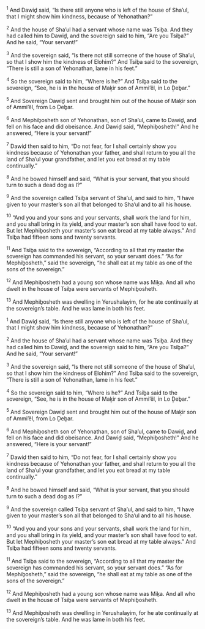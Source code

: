 <sup>1</sup> And Dawiḏ said, “Is there still anyone who is left of the house of Sha’ul, that I might show him kindness, because of Yehonathan?”

<sup>2</sup> And the house of Sha’ul had a servant whose name was Tsiḇa. And they had called him to Dawiḏ, and the sovereign said to him, “Are you Tsiḇa?” And he said, “Your servant!”

<sup>3</sup> And the sovereign said, “Is there not still someone of the house of Sha’ul, so that I show him the kindness of Elohim?” And Tsiḇa said to the sovereign, “There is still a son of Yehonathan, lame in his feet.”

<sup>4</sup> So the sovereign said to him, “Where is he?” And Tsiḇa said to the sovereign, “See, he is in the house of Maḵir son of Ammi’ĕl, in Lo Ḏeḇar.”

<sup>5</sup> And Sovereign Dawiḏ sent and brought him out of the house of Maḵir son of Ammi’ĕl, from Lo Ḏeḇar.

<sup>6</sup> And Mephiḇosheth son of Yehonathan, son of Sha’ul, came to Dawiḏ, and fell on his face and did obeisance. And Dawiḏ said, “Mephiḇosheth!” And he answered, “Here is your servant!”

<sup>7</sup> Dawiḏ then said to him, “Do not fear, for I shall certainly show you kindness because of Yehonathan your father, and shall return to you all the land of Sha’ul your grandfather, and let you eat bread at my table continually.”

<sup>8</sup> And he bowed himself and said, “What is your servant, that you should turn to such a dead dog as I?”

<sup>9</sup> And the sovereign called Tsiḇa servant of Sha’ul, and said to him, “I have given to your master’s son all that belonged to Sha’ul and to all his house.

<sup>10</sup> “And you and your sons and your servants, shall work the land for him, and you shall bring in its yield, and your master’s son shall have food to eat. But let Mephiḇosheth your master’s son eat bread at my table always.” And Tsiḇa had fifteen sons and twenty servants.

<sup>11</sup> And Tsiḇa said to the sovereign, “According to all that my master the sovereign has commanded his servant, so your servant does.” “As for Mephiḇosheth,” said the sovereign, “he shall eat at my table as one of the sons of the sovereign.”

<sup>12</sup> And Mephiḇosheth had a young son whose name was Miḵa. And all who dwelt in the house of Tsiḇa were servants of Mephiḇosheth.

<sup>13</sup> And Mephiḇosheth was dwelling in Yerushalayim, for he ate continually at the sovereign’s table. And he was lame in both his feet.

<sup>1</sup> And Dawiḏ said, “Is there still anyone who is left of the house of Sha’ul, that I might show him kindness, because of Yehonathan?”

<sup>2</sup> And the house of Sha’ul had a servant whose name was Tsiḇa. And they had called him to Dawiḏ, and the sovereign said to him, “Are you Tsiḇa?” And he said, “Your servant!”

<sup>3</sup> And the sovereign said, “Is there not still someone of the house of Sha’ul, so that I show him the kindness of Elohim?” And Tsiḇa said to the sovereign, “There is still a son of Yehonathan, lame in his feet.”

<sup>4</sup> So the sovereign said to him, “Where is he?” And Tsiḇa said to the sovereign, “See, he is in the house of Maḵir son of Ammi’ĕl, in Lo Ḏeḇar.”

<sup>5</sup> And Sovereign Dawiḏ sent and brought him out of the house of Maḵir son of Ammi’ĕl, from Lo Ḏeḇar.

<sup>6</sup> And Mephiḇosheth son of Yehonathan, son of Sha’ul, came to Dawiḏ, and fell on his face and did obeisance. And Dawiḏ said, “Mephiḇosheth!” And he answered, “Here is your servant!”

<sup>7</sup> Dawiḏ then said to him, “Do not fear, for I shall certainly show you kindness because of Yehonathan your father, and shall return to you all the land of Sha’ul your grandfather, and let you eat bread at my table continually.”

<sup>8</sup> And he bowed himself and said, “What is your servant, that you should turn to such a dead dog as I?”

<sup>9</sup> And the sovereign called Tsiḇa servant of Sha’ul, and said to him, “I have given to your master’s son all that belonged to Sha’ul and to all his house.

<sup>10</sup> “And you and your sons and your servants, shall work the land for him, and you shall bring in its yield, and your master’s son shall have food to eat. But let Mephiḇosheth your master’s son eat bread at my table always.” And Tsiḇa had fifteen sons and twenty servants.

<sup>11</sup> And Tsiḇa said to the sovereign, “According to all that my master the sovereign has commanded his servant, so your servant does.” “As for Mephiḇosheth,” said the sovereign, “he shall eat at my table as one of the sons of the sovereign.”

<sup>12</sup> And Mephiḇosheth had a young son whose name was Miḵa. And all who dwelt in the house of Tsiḇa were servants of Mephiḇosheth.

<sup>13</sup> And Mephiḇosheth was dwelling in Yerushalayim, for he ate continually at the sovereign’s table. And he was lame in both his feet.

